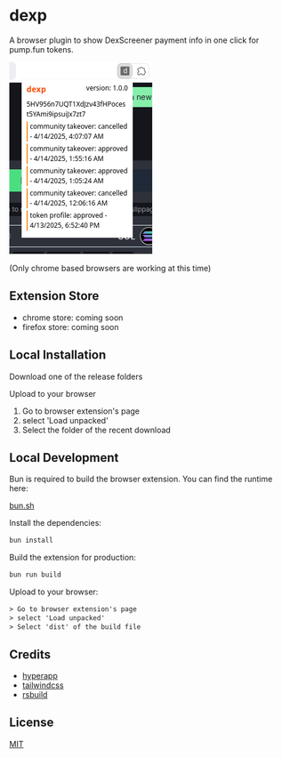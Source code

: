 # dexp

A browser plugin to show DexScreener payment info in one click for pump.fun tokens.

![dexp info view](./screenshots/dexp-info-view.png)

(Only chrome based browsers are working at this time)

## Extension Store

- chrome store: coming soon
- firefox store: coming soon

## Local Installation

Download one of the release folders

Upload to your browser

1. Go to browser extension's page
2. select 'Load unpacked'
3. Select the folder of the recent download

## Local Development

Bun is required to build the browser extension. You can
find the runtime here: 

[bun.sh](https://bun.sh)

Install the dependencies:

```bash
bun install
```

Build the extension for production:

```bash
bun run build
```

Upload to your browser:

```
> Go to browser extension's page
> select 'Load unpacked'
> Select 'dist' of the build file
```

## Credits

- [hyperapp](https://github.com/jorgebucaran/hyperapp/tree/main)
- [tailwindcss](https://github.com/tailwindlabs/tailwindcss)
- [rsbuild](https://github.com/web-infra-dev/rsbuild)

## License

[MIT](https://github.com/soldair/node-qrcode/blob/master/license)


